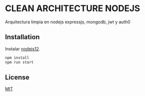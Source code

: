 # CLEAN ARCHITECTURE NODEJS

Arquitectura limpia en nodejs expressjs, mongodb, jwt y auth0

## Installation

Instalar [nodejs12](https://nodejs.org/dist/latest-v12.x/).

```bash
npm install
npm run start
```

## License

[MIT](https://choosealicense.com/licenses/mit/)
